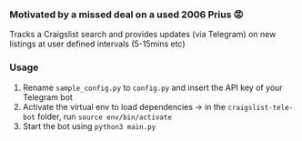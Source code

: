### Motivated by a missed deal on a used 2006 Prius 😡

Tracks a Craigslist search and provides updates (via Telegram) on new listings at user defined intervals (5-15mins etc)

### Usage
1. Rename ```sample_config.py``` to ```config.py``` and insert the API key of your Telegram bot
2. Activate the virtual env to load dependencies -> in the ```craigslist-tele-bot``` folder, run ```source env/bin/activate```
3. Start the bot using ```python3 main.py```

